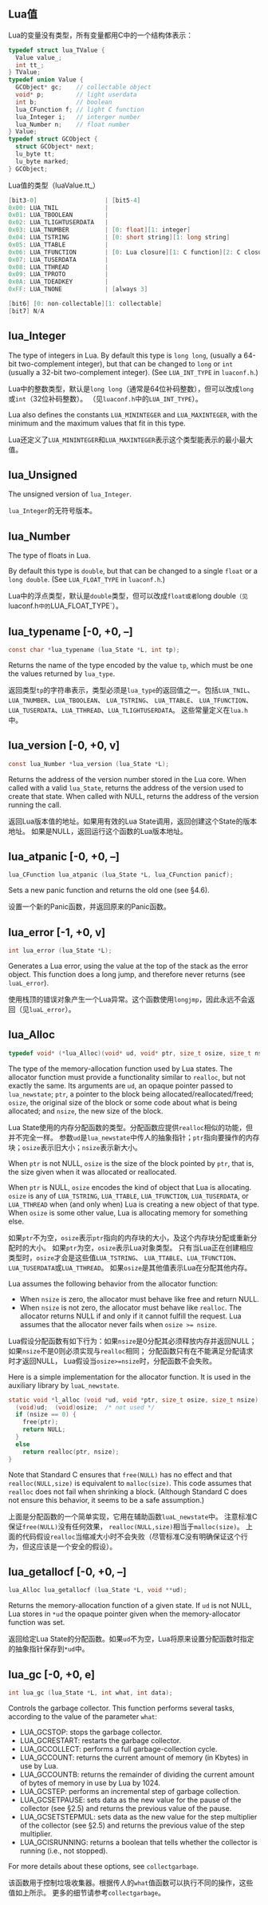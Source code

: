 
## Lua值

Lua的变量没有类型，所有变量都用C中的一个结构体表示：
```c
typedef struct lua_TValue {
  Value value_;
  int tt_;
} TValue;
typedef union Value {
  GCObject* gc;    // collectable object
  void* p;         // light userdata
  int b;           // boolean
  lua_CFunction f; // light C function
  lua_Integer i;   // interger number
  lua_Number n;    // float number
} Value;
typedef struct GCObject {
  struct GCObject* next;
  lu_byte tt;
  lu_byte marked;
} GCObject;
```

Lua值的类型（luaValue.tt_）
```c
[bit3-0]                   | [bit5-4]
0x00: LUA_TNIL             | 
0x01: LUA_TBOOLEAN         | 
0x02: LUA_TLIGHTUSERDATA   | 
0x03: LUA_TNUMBER          | [0: float][1: integer]
0x04: LUA_TSTRING          | [0: short string][1: long string]
0x05: LUA_TTABLE           | 
0x06: LUA_TFUNCTION        | [0: Lua closure][1: C function][2: C closure]
0x07: LUA_TUSERDATA        | 
0x08: LUA_TTHREAD          | 
0x09: LUA_TPROTO           | 
0x0A: LUA_TDEADKEY         | 
0xFF: LUA_TNONE            | [always 3]

[bit6] [0: non-collectable][1: collectable]
[bit7] N/A
```


## lua_Integer

The type of integers in Lua.
By default this type is `long long`, (usually a 64-bit two-complement integer), 
but that can be changed to `long` or `int` (usually a 32-bit two-complement integer). 
(See `LUA_INT_TYPE` in `luaconf.h`.)

Lua中的整数类型，默认是`long long`（通常是64位补码整数），但可以改成`long`或`int`（32位补码整数）。
（见`luaconf.h`中的`LUA_INT_TYPE`）。

Lua also defines the constants `LUA_MININTEGER` and `LUA_MAXINTEGER`, 
with the minimum and the maximum values that fit in this type.

Lua还定义了`LUA_MININTEGER`和`LUA_MAXINTEGER`表示这个类型能表示的最小最大值。

## lua_Unsigned

The unsigned version of `lua_Integer`.

`lua_Integer`的无符号版本。

## lua_Number

The type of floats in Lua.

By default this type is `double`, but that can be changed to a single `float` or a `long double`. 
(See `LUA_FLOAT_TYPE` in `luaconf.h`.)

Lua中的浮点类型，默认是`double`类型，但可以改成`float或者`long double`（见`luaconf.h`中的`LUA_FLOAT_TYPE`）。

## lua_typename [-0, +0, –]
```c
const char *lua_typename (lua_State *L, int tp);
```

Returns the name of the type encoded by the value `tp`, which must be one the values returned by `lua_type`.

返回类型`tp`的字符串表示，类型必须是`lua_type`的返回值之一。包括`LUA_TNIL`、`LUA_TNUMBER`、`LUA_TBOOLEAN`、
`LUA_TSTRING`、 `LUA_TTABLE`、 `LUA_TFUNCTION`、`LUA_TUSERDATA`、`LUA_TTHREAD`、`LUA_TLIGHTUSERDATA`。
这些常量定义在`lua.h`中。

## lua_version [-0, +0, v]
```c
const lua_Number *lua_version (lua_State *L);
```

Returns the address of the version number stored in the Lua core. 
When called with a valid `lua_State`, returns the address of the version used to create that state. 
When called with NULL, returns the address of the version running the call.

返回Lua版本值的地址。如果用有效的Lua State调用，返回创建这个State的版本地址。
如果是NULL，返回运行这个函数的Lua版本地址。

## lua_atpanic [-0, +0, –]
```c
lua_CFunction lua_atpanic (lua_State *L, lua_CFunction panicf);
```

Sets a new panic function and returns the old one (see §4.6).

设置一个新的Panic函数，并返回原来的Panic函数。

## lua_error [-1, +0, v]
```c
int lua_error (lua_State *L);
```

Generates a Lua error, using the value at the top of the stack as the error object. 
This function does a long jump, and therefore never returns (see `luaL_error`).

使用栈顶的错误对象产生一个Lua异常。这个函数使用`longjmp`，因此永远不会返回（见`luaL_error`）。

## lua_Alloc
```c
typedef void* (*lua_Alloc)(void* ud, void* ptr, size_t osize, size_t nsize);
```
The type of the memory-allocation function used by Lua states. 
The allocator function must provide a functionality similar to `realloc`, but not exactly the same. 
Its arguments are `ud`, an opaque pointer passed to `lua_newstate`; 
`ptr`, a pointer to the block being allocated/reallocated/freed; 
`osize`, the original size of the block or some code about what is being allocated; 
and `nsize`, the new size of the block.

Lua State使用的内存分配函数的类型。分配函数应提供`realloc`相似的功能，但并不完全一样。
参数`ud`是`lua_newstate`中传人的抽象指针；`ptr`指向要操作的内存块；`osize`表示旧大小；`nsize`表示新大小。

When `ptr` is not NULL, `osize` is the size of the block pointed by `ptr`, 
that is, the size given when it was allocated or reallocated.

When `ptr` is NULL, `osize` encodes the kind of object that Lua is allocating. 
`osize` is any of `LUA_TSTRING`, `LUA_TTABLE`, `LUA_TFUNCTION`, `LUA_TUSERDATA`, or `LUA_TTHREAD` 
when (and only when) Lua is creating a new object of that type. 
When `osize` is some other value, Lua is allocating memory for something else.

如果`ptr`不为空，`osize`表示`ptr`指向的内存块的大小，及这个内存块分配或重新分配时的大小。
如果`ptr`为空，`osize`表示Lua对象类型。
只有当Lua正在创建相应类型时，`osize`才会是这些值`LUA_TSTRING`、
`LUA_TTABLE`、`LUA_TFUNCTION`、`LUA_TUSERDATA`或`LUA_TTHREAD`。
如果`osize`是其他值表示Lua在分配其他内存。

Lua assumes the following behavior from the allocator function:
- When `nsize` is zero, the allocator must behave like free and return NULL.
- When `nsize` is not zero, the allocator must behave like `realloc`. 
  The allocator returns NULL if and only if it cannot fulfill the request. 
  Lua assumes that the allocator never fails when `osize >= nsize`.

Lua假设分配函数有如下行为：如果`nsize`是0分配其必须释放内存并返回NULL；
如果`nsize`不是0则必须实现与`realloc`相同；
分配函数只有在不能满足分配请求时才返回NULL，
Lua假设当`osize>=nsize`时，分配函数不会失败。

Here is a simple implementation for the allocator function. 
It is used in the auxiliary library by `luaL_newstate`.
```c
static void *l_alloc (void *ud, void *ptr, size_t osize, size_t nsize) {
  (void)ud;  (void)osize;  /* not used */
  if (nsize == 0) {
    free(ptr);
    return NULL;
  }
  else
    return realloc(ptr, nsize);
}
```

Note that Standard C ensures that `free(NULL)` has no effect 
and that `realloc(NULL,size)` is equivalent to `malloc(size)`. 
This code assumes that `realloc` does not fail when shrinking a block. 
(Although Standard C does not ensure this behavior, it seems to be a safe assumption.)

上面是分配函数的一个简单实现，它用在辅助函数`luaL_newstate`中。
注意标准C保证`free(NULL)`没有任何效果， `realloc(NULL,size)`相当于`malloc(size)`。
上面的代码假设`realloc`当缩减大小时不会失败（尽管标准C没有明确保证这个行为，但这应该是一个安全的假设）。

## lua_getallocf [-0, +0, –]
```c
lua_Alloc lua_getallocf (lua_State *L, void **ud);
```

Returns the memory-allocation function of a given state. 
If `ud` is not NULL, Lua stores in `*ud` the opaque pointer given when the memory-allocator function was set.

返回给定Lua State的分配函数。如果`ud`不为空，Lua将原来设置分配函数时指定的抽象指针保存到`*ud`中。

## lua_gc [-0, +0, e]
```c
int lua_gc (lua_State *L, int what, int data);
```

Controls the garbage collector.
This function performs several tasks, according to the value of the parameter `what`:
- LUA_GCSTOP: stops the garbage collector.
- LUA_GCRESTART: restarts the garbage collector.
- LUA_GCCOLLECT: performs a full garbage-collection cycle.
- LUA_GCCOUNT: returns the current amount of memory (in Kbytes) in use by Lua.
- LUA_GCCOUNTB: returns the remainder of dividing the current amount of bytes of memory in use by Lua by 1024.
- LUA_GCSTEP: performs an incremental step of garbage collection.
- LUA_GCSETPAUSE: sets data as the new value for the pause of the collector (see §2.5) 
  and returns the previous value of the pause.
- LUA_GCSETSTEPMUL: sets data as the new value for the step multiplier of the collector (see §2.5) 
  and returns the previous value of the step multiplier.
- LUA_GCISRUNNING: returns a boolean that tells whether the collector is running (i.e., not stopped).

For more details about these options, see `collectgarbage`.

该函数用于控制垃圾收集器。根据传人的`what`值函数可以执行不同的操作，这些值如上所示。
更多的细节请参考`collectgarbage`。

